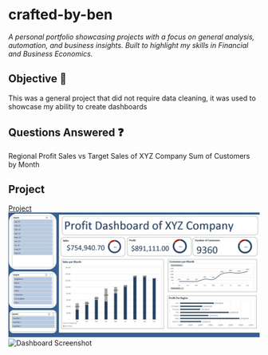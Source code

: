 # crafted-by-ben
*A personal portfolio showcasing projects with a focus on general analysis, automation, and business insights. Built to highlight my skills in Financial and Business Economics.*

## Objective :pushpin:
This was a general project that did not require data cleaning, it was used to showcase my ability to create dashboards

## Questions Answered :question:
Regional Profit
Sales vs Target Sales of XYZ Company
Sum of Customers by Month

## Project 
<a href="https://github.com/Benjamin-Matutina/crafted-by-ben/blob/main/Excel%20Project%20Dashboard.xlsx">Project</a>
![Dashboard Screenshot](https://github.com/Benjamin-Matutina/crafted-by-ben/blob/main/Dashboard%201.JPG)
![Dashboard Screenshot]((https://github.com/Benjamin-Matutina/crafted-by-ben/blob/main/Dashboard%202.JPG))
